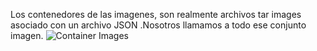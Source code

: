 Los contenedores de las imagenes, son realmente archivos tar images asociado con un archivo JSON .Nosotros  llamamos a todo ese conjunto imagen. 
![Container Images](../../assets/subsystems/container-internals-lab-2-0-part-1/02-basic-container-image.png)

